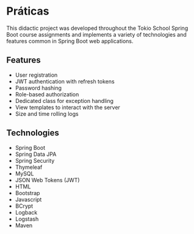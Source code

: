 # Práticas

This didactic project was developed throughout the Tokio School Spring Boot course assignments and implements a variety of technologies and features common in Spring Boot web applications.

## Features
- User registration 
- JWT authentication with refresh tokens
- Password hashing
- Role-based authorization
- Dedicated class for exception handling
- View templates to interact with the server
- Size and time rolling logs 

## Technologies
- Spring Boot
- Spring Data JPA
- Spring Security
- Thymeleaf
- MySQL
- JSON Web Tokens (JWT)
- HTML
- Bootstrap
- Javascript
- BCrypt
- Logback
- Logstash
- Maven
